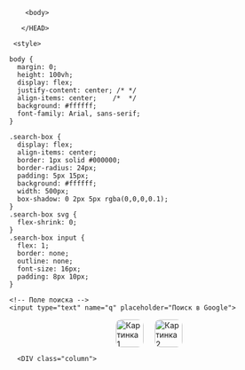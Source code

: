  <TITLE>Google</TITLE>

        <body>

       </HEAD>
  
     <style>

    body {
      margin: 0;
      height: 100vh;
      display: flex;
      justify-content: center; /* */
      align-items: center;    /*  */
      background: #ffffff;
      font-family: Arial, sans-serif;
    }
    
    .search-box {
      display: flex;
      align-items: center;
      border: 1px solid #000000;
      border-radius: 24px;
      padding: 5px 15px;
      background: #ffffff;
      width: 500px;
      box-shadow: 0 2px 5px rgba(0,0,0,0.1);
    }
    .search-box svg {
      flex-shrink: 0;
    }
    .search-box input {
      flex: 1;
      border: none;
      outline: none;
      font-size: 16px;
      padding: 8px 10px;
    }
  

  </style>
</head>
  <form action="https://www.google.com/search" method="get" class="search-box">
    </svg>

    <!-- Поле поиска -->
    <input type="text" name="q" placeholder="Поиск в Google">

  </form>

</div>
  <DIV class="column">
  <style>
    .gallery {
      display: flex;       /* картинки идут в ряд */
      gap: 20px;           /* отступы между ними */
      justify-content: center; /* выравнивание по центру */
    }
    .gallery img {
      width: 50px;        /* ширина картинки */
      border-radius: 10px; /* скругление углов (необязательно) */
      transition: 0.3s;    /* плавный эффект */
    }
    .gallery img:hover {
      transform: scale(1.05); /* лёгкое увеличение при наведении */
    }
  </style>
</head>
<body>
  <div class="gallery">
    <a href="https://www.youtube.com" target="_blank">
      <img src="1.png" alt="Картинка 1">
    </a>
    <a href="https://ya.ru" target="_blank">
      <img src="2.png" alt="Картинка 2">
    </a>
         </DIV>
 
      <DIV class="column">

</SECTION>


</body>
</HTML>






  
